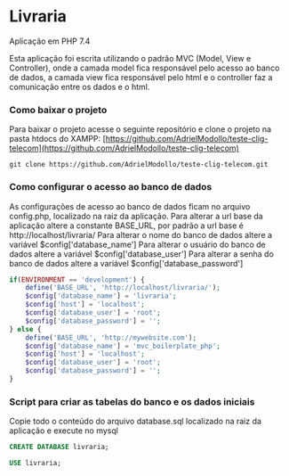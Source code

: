 # Livraria
Aplicação em PHP 7.4

Esta aplicação foi escrita utilizando o padrão MVC (Model, View e Controller), onde a camada model fica responsável pelo acesso ao banco de dados, a camada view fica responsável pelo html e o controller faz a comunicação entre os dados e o html.

### Como baixar o projeto
Para baixar o projeto acesse o seguinte repositório e clone o projeto na pasta htdocs do XAMPP: 
[https://github.com/AdrielModollo/teste-clig-telecom](https://github.com/AdrielModollo/teste-clig-telecom) 
```
git clone https://github.com/AdrielModollo/teste-clig-telecom.git
```

### Como configurar o acesso ao banco de dados
As configurações de acesso ao banco de dados ficam no arquivo config.php, localizado na raiz da aplicação.
Para alterar a url base da aplicação altere a constante BASE_URL, por padrão a url base é http://localhost/livraria/
Para alterar o nome do banco de dados altere a variável $config['database_name']
Para alterar o usuário do banco de dados altere a variável $config['database_user']
Para alterar a senha do banco de dados altere a variável $config['database_password']

```php
if(ENVIRONMENT == 'development') {
    define('BASE_URL', 'http://localhost/livraria/');
    $config['database_name'] = 'livraria';
    $config['host'] = 'localhost';
    $config['database_user'] = 'root';
    $config['database_password'] = '';
} else {
    define('BASE_URL', 'http://mywebsite.com');
    $config['database_name'] = 'mvc_boilerplate_php';
    $config['host'] = 'localhost';
    $config['database_user'] = 'root';
    $config['database_password'] = '';
}
```

### Script para criar as tabelas do banco e os dados iniciais
Copie todo o conteúdo do arquivo database.sql localizado na raiz da aplicação e execute no mysql

```sql
CREATE DATABASE livraria;

USE livraria;
```